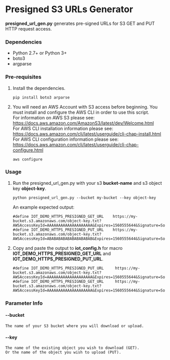 # Presigned S3 URLs Generator 

**presigned_url_gen.py** generates pre-signed URLs for S3 GET and PUT HTTP request access.  

### Dependencies
* Python 2.7+ or Python 3+
* boto3
* argparse

### Pre-requisites
1. Install the dependencies.  
   ```
   pip install boto3 arparse
   ```

1. You will need an AWS Account with S3 access before beginning. You must install and configure the AWS CLI in order to 
   use this script.  
   For information on AWS S3 please see: https://docs.aws.amazon.com/AmazonS3/latest/dev/Welcome.html  
   For AWS CLI installation information please see: https://docs.aws.amazon.com/cli/latest/userguide/cli-chap-install.html  
   For AWS CLI configuration information please see: https://docs.aws.amazon.com/cli/latest/userguide/cli-chap-configure.html  
   ```
   aws configure
   ```

### Usage
1. Run the presigned_url_gen.py with your s3 **bucket-name** and s3 object key **object-key**.  
   ```
   python presigned_url_gen.py --bucket my-bucket --key object-key
   ```  
   An example expected output:  
   ```
   #define IOT_DEMO_HTTPS_PRESIGNED_GET_URL    https://my-bucket.s3.amazonaws.com/object-key.txt?AWSAccessKeyId=AAAAAAAAAAAAAAAAAAAA&Expires=1560555644&Signature=SomeHash12345UrlABcdEFgfIjK%3D  
   #define IOT_DEMO_HTTPS_PRESIGNED_PUT_URL    https://my-bucket.s3.amazonaws.com/object-key.txt?AWSAccessKeyId=ABABABABABABABABABAB&Expires=1560555644&Signature=SomeHash12345UrlLMnmOPqrStUvW%3D
   ```
1. Copy and paste the output to **iot_config.h** for macro **IOT_DEMO_HTTPS_PRESIGNED_GET_URL** and **IOT_DEMO_HTTPS_PRESIGNED_PUT_URL**.  
   ```
   #define IOT_DEMO_HTTPS_PRESIGNED_PUT_URL     https://my-bucket.s3.amazonaws.com/object-key.txt?AWSAccessKeyId=AAAAAAAAAAAAAAAAAAAA&Expires=1560555644&Signature=SomeHash12345UrlABcdEFgfIjK%3D
   #define IOT_DEMO_HTTPS_PRESIGNED_GET_URL     https://my-bucket.s3.amazonaws.com/object-key.txt?AWSAccessKeyId=AAAAAAAAAAAAAAAAAAAA&Expires=1560555644&Signature=SomeHash12345UrlABcdEFgfIjK%3D
   ```

### Parameter Info
#### --bucket  
    The name of your S3 bucket where you will download or upload.  
#### --key  
    The name of the existing object you wish to download (GET).  
    Or the name of the object you wish to upload (PUT).  
